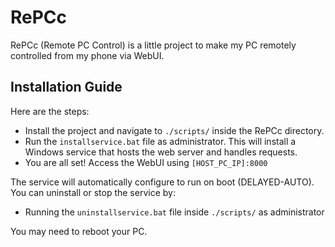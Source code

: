# RePCc
RePCc (Remote PC Control) is a little project to make my PC remotely controlled from my phone via WebUI.


## Installation Guide

Here are the steps:
- Install the project and navigate to `./scripts/` inside the RePCc directory.
- Run the `installservice.bat` file as administrator. This will install a Windows service that hosts the web server and handles requests.
- You are all set! Access the WebUI using `[HOST_PC_IP]:8000`

The service will automatically configure to run on boot (DELAYED-AUTO).
You can uninstall or stop the service by:

- Running the `uninstallservice.bat` file inside `./scripts/` as administrator

You may need to reboot your PC.
